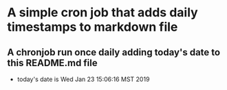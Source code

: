 A simple cron job that adds daily timestamps to markdown file
============================================================
## A chronjob run once daily adding today's date to this README.md file
* today's date is Wed Jan 23 15:06:16 MST 2019
